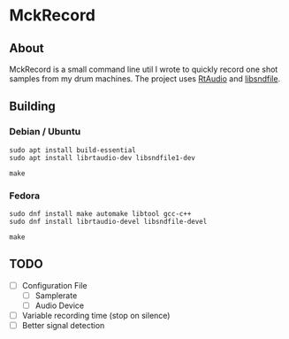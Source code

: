 # MckRecord

## About

MckRecord is a small command line util I wrote to quickly record one shot samples from my drum machines.
The project uses [RtAudio](https://www.music.mcgill.ca/~gary/rtaudio/) and [libsndfile](http://www.mega-nerd.com/libsndfile/).

## Building

### Debian / Ubuntu
```
sudo apt install build-essential
sudo apt install librtaudio-dev libsndfile1-dev

make
```

### Fedora
```
sudo dnf install make automake libtool gcc-c++
sudo dnf install librtaudio-devel libsndfile-devel

make
```

## TODO

- [ ] Configuration File
    - [ ] Samplerate
    - [ ] Audio Device
- [ ] Variable recording time (stop on silence)
- [ ] Better signal detection